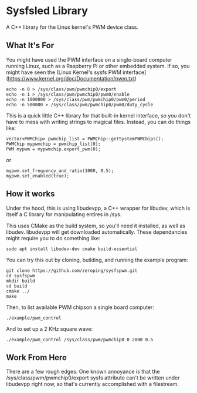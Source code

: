 # Sysfsled Library
A C++ library for the Linux kernel's PWM device class.

## What It's For
You might have used the PWM interface on a single-board computer running Linux, such as a Raspberry Pi or other embedded system. If so, you might have seen the (Linux Kernel's sysfs PWM interface](https://www.kernel.org/doc/Documentation/pwm.txt)

    echo -n 0 > /sys/class/pwm/pwmchip0/export
    echo -n 1 > /sys/class/pwm/pwmchip0/pwm0/enable
    echo -n 1000000 > /sys/class/pwm/pwmchip0/pwm0/period 
    echo -n 500000 > /sys/class/pwm/pwmchip0/pwm0/duty_cycle
    
This is a quick little C++ library for that built-in kernel interface, so you don't have to mess with writing strings to magical files. Instead, you can do things like:

    vector<PWMChip> pwmchip_list = PWMChip::getSystemPWMChips();
    PWMChip mypwmchip = pwmchip_list[0];
    PWM mypwm = mypwmchip.export_pwm(0);
or 

    mypwm.set_frequency_and_ratio(1000, 0.5);
    mypwm.set_enabled(true);

## How it works

Under the hood, this is using libudevpp, a C++ wrapper for libudev, which is itself a C library for manipulating entires in /sys.

This uses CMake as the build system, so you'll need it installed, as well as libudev. libudevpp will get downloaded automatically. These dependancies might require you to do something like:

    sudo apt install libudev-dev cmake build-essential

You can try this out by cloning, building, and running the example program:

    git clone https://github.com/zeroping/sysfspwm.git
    cd sysfspwm
    mkdir build
    cd build
    cmake ../
    make

Then, to list available PWM chipson a single board computer:

    ./example/pwm_control

And to set up a 2 KHz square wave:

    ./example/pwm_control /sys/class/pwm/pwmchip0 0 2000 0.5
    
## Work From Here
There are a few rough edges. One known annoyance is that the /sys/class/pwm/pwmchip0/export sysfs attribute can't be written under libudevpp right now, so that's currently accomplished with a filestream.
